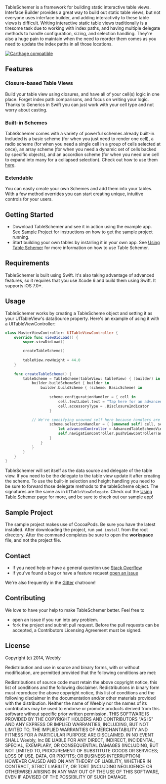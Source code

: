 TableSchemer is a framework for building static interactive table views. Interface Builder provides a great way to build out static table views, but not everyone uses interface builder, and adding interactivity to these table views is difficult. Writing interactive static table views traditionally is a tiresome task due to working with index paths, and having multiple delegate methods to handle configuration, sizing, and selection handling. They're also a huge pain to maintain when the need to reorder them comes as you need to update the index paths in all those locations.

[![Carthage compatible](https://img.shields.io/badge/Carthage-compatible-4BC51D.svg?style=flat)](https://github.com/Carthage/Carthage)

## Features

### Closure-based Table Views

Build your table view using closures, and have all of your cell(s) logic in one place. Forget index path comparisons, and focus on writing your logic. Thanks to Generics in Swift you can just work with your cell type and not worry about casting. 

### Built-in Schemes

TableSchemer comes with a variety of powerful schemes already built-in. Included is a basic scheme (for when you just need to render one cell), a radio scheme (for when you need a single cell in a group of cells selected at once), an array scheme (for when you need a dynamic set of cells backed by specific objects), and an accordion scheme (for when you need one cell to expand into many for a collapsed selection). Check out how to use them [here](https://github.com/Weebly/TableSchemer/wiki/Built-in-Schemes).

### Extendable

You can easily create your own Schemes and add them into your tables. With a few method overrides you can start creating unique, intuitive controls for your users.

## Getting Started

* Download TableSchemer and see it in action using the example app. See [Sample Project](#sample-project) for instructions on how to get the sample project running.
* Start building your own tables by installing it in your own app. See [Using Table Schemer](https://github.com/Weebly/TableSchemer/wiki/Using-Table-Schemer) for more information on how to use Table Schemer.

## Requirements

TableSchemer is built using Swift. It's also taking advantage of advanced features, so it requires that you use Xcode 6 and build them using Swift. It supports iOS 7.0+.

## Usage

TableSchemer works by creating a TableScheme object and setting it as your UITableView's dataSource property. Here's an example of using it with a UITableViewController:

```swift
class MasterViewController: UITableViewController {
    override func viewDidLoad() {
        super.viewDidLoad()

        createTableScheme()
        
        tableView.rowHeight = 44.0
    }
    
    func createTableScheme() {
        tableScheme = TableScheme(tableView: tableView) { (builder) in
            builder.buildSchemeSet { builder in
                builder.buildScheme { (scheme: BasicScheme) in
                    
                    scheme.configurationHandler = { cell in
                        cell.textLabel.text = "Tap here for an advanced example."
                        cell.accessoryType = .DisclosureIndicator
                    }

		    // We're specifying unowned self here because handlers are retained by the schemes. Without it, we'd have a retain cycle                    
                    scheme.selectionHandler = { [unowned self] cell, scheme in
                        let advancedController = AdvancedTableSchemeViewController(style: .Grouped)
                        self.navigationController.pushViewController(advancedController, animated: true)
                    }
                }
            }
        }
    }
}

```

TableSchemer will set itself as the data source and delegate of the table view. If you need to be the delegate to the table view update it after creating the scheme. To use the built-in selection and height handling you need to be sure to forward those delegate methods to the tableScheme object. The signatures are the same as in `UITableViewDelegate`. Check out the [Using Table Schemer](https://github.com/Weebly/TableSchemer/wiki/Using-Table-Schemer) page for more, and be sure to check out our sample app!

## Sample Project

The sample project makes use of CocoaPods. Be sure you have the latest installed. After downloading the project, run ```pod install``` from the root directory. After the command completes be sure to open the **workspace** file, and not the project file.

## Contact

* If you need help or have a general question use [Stack Overflow](https://stackoverflow.com/questions/tagged/tableschemer)
* If you've found a bug or have a feature request [open an issue](https://github.com/weebly/TableSchemer/issues/new)

We're also frequently in the [Gitter](https://gitter.im/weebly/TableSchemer) chatroom!

## Contributing

We love to have your help to make TableSchemer better. Feel free to

 - open an issue if you run into any problem.
 - fork the project and submit pull request. Before the pull requests can be accepted, a Contributors Licensing Agreement must be signed.

## License

Copyright (c) 2014, Weebly

Redistribution and use in source and binary forms, with or without modification, are permitted provided that the following conditions are met:

Redistributions of source code must retain the above copyright notice, this list of conditions and the following disclaimer. Redistributions in binary form must reproduce the above copyright notice, this list of conditions and the following disclaimer in the documentation and/or other materials provided with the distribution. Neither the name of Weebly nor the names of its contributors may be used to endorse or promote products derived from this software without specific prior written permission. THIS SOFTWARE IS PROVIDED BY THE COPYRIGHT HOLDERS AND CONTRIBUTORS "AS IS" AND ANY EXPRESS OR IMPLIED WARRANTIES, INCLUDING, BUT NOT LIMITED TO, THE IMPLIED WARRANTIES OF MERCHANTABILITY AND FITNESS FOR A PARTICULAR PURPOSE ARE DISCLAIMED. IN NO EVENT SHALL Weebly, Inc BE LIABLE FOR ANY DIRECT, INDIRECT, INCIDENTAL, SPECIAL, EXEMPLARY, OR CONSEQUENTIAL DAMAGES (INCLUDING, BUT NOT LIMITED TO, PROCUREMENT OF SUBSTITUTE GOODS OR SERVICES; LOSS OF USE, DATA, OR PROFITS; OR BUSINESS INTERRUPTION) HOWEVER CAUSED AND ON ANY THEORY OF LIABILITY, WHETHER IN CONTRACT, STRICT LIABILITY, OR TORT (INCLUDING NEGLIGENCE OR OTHERWISE) ARISING IN ANY WAY OUT OF THE USE OF THIS SOFTWARE, EVEN IF ADVISED OF THE POSSIBILITY OF SUCH DAMAGE.
